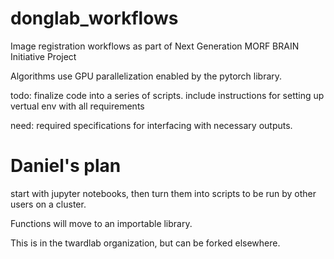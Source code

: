 # donglab_workflows
Image registration workflows as part of Next Generation MORF BRAIN Initiative Project

Algorithms use GPU parallelization enabled by the pytorch library.

todo: 
finalize code into a series of scripts.
include instructions for setting up vertual env with all requirements


need:
required specifications for interfacing with necessary outputs.


# Daniel's plan
start with jupyter notebooks, then turn them into scripts to be run by other users on a cluster.

Functions will move to an importable library.

This is in the twardlab organization, but can be forked elsewhere.

